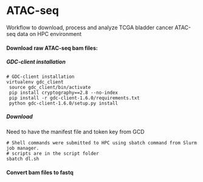 # ATAC-seq
Workflow  to download, process and analyze TCGA bladder cancer ATAC-seq data on HPC environment

#### Download raw ATAC-seq bam files:
##### GDC-client installation
```shell
# GDC-client installation
virtualenv gdc_client
 source gdc_client/bin/activate
 pip install cryptography==2.8 --no-index
 pip install -r gdc-client-1.6.0/requirements.txt
 python gdc-client-1.6.0/setup.py install
 ```
 ##### Download
 Need to have the manifest file and token key from GCD
 ```shell
 # Shell commands were submitted to HPC using sbatch command from Slurm job manager. 
 # scripts are in the script folder
 sbatch dl.sh
 ```
 #### Convert bam files to fastq 
 
 


